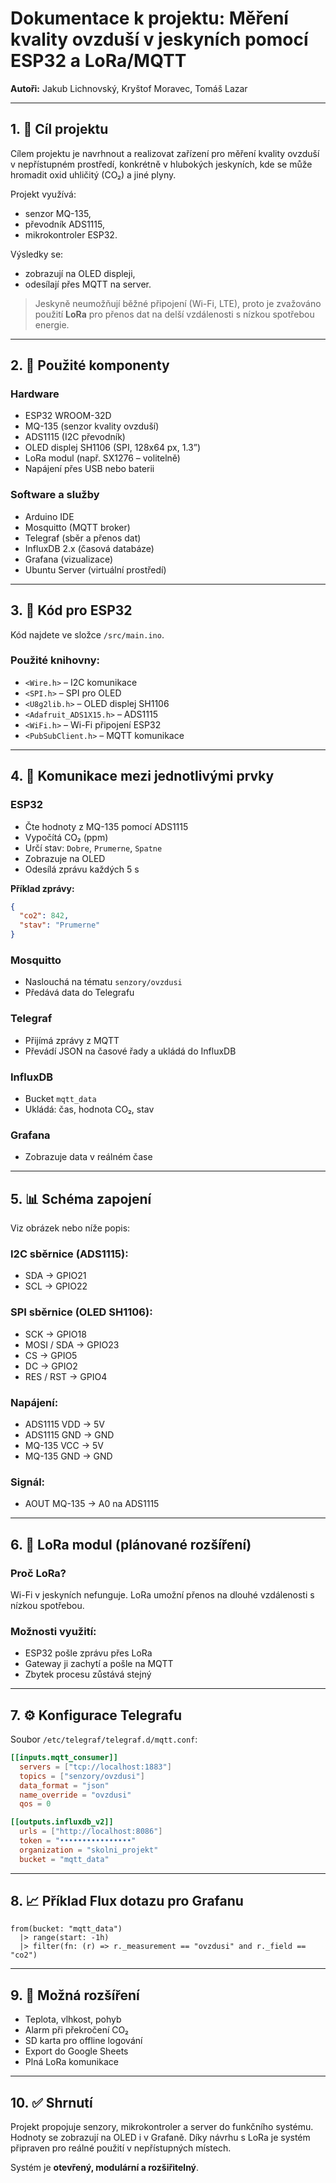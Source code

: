 
# Dokumentace k projektu: Měření kvality ovzduší v jeskyních pomocí ESP32 a LoRa/MQTT

**Autoři:** Jakub Lichnovský, Kryštof Moravec, Tomáš Lazar

---

## 1. 🎯 Cíl projektu

Cílem projektu je navrhnout a realizovat zařízení pro měření kvality ovzduší v nepřístupném prostředí, konkrétně v hlubokých jeskyních, kde se může hromadit oxid uhličitý (CO₂) a jiné plyny.

Projekt využívá:
- senzor MQ-135,
- převodník ADS1115,
- mikrokontroler ESP32.

Výsledky se:
- zobrazují na OLED displeji,
- odesílají přes MQTT na server.

> Jeskyně neumožňují běžné připojení (Wi-Fi, LTE), proto je zvažováno použití **LoRa** pro přenos dat na delší vzdálenosti s nízkou spotřebou energie.

---

## 2. 🔌 Použité komponenty

### Hardware
- ESP32 WROOM-32D
- MQ-135 (senzor kvality ovzduší)
- ADS1115 (I2C převodník)
- OLED displej SH1106 (SPI, 128x64 px, 1.3”)
- LoRa modul (např. SX1276 – volitelně)
- Napájení přes USB nebo baterii

### Software a služby
- Arduino IDE
- Mosquitto (MQTT broker)
- Telegraf (sběr a přenos dat)
- InfluxDB 2.x (časová databáze)
- Grafana (vizualizace)
- Ubuntu Server (virtuální prostředí)

---

## 3. 💾 Kód pro ESP32

Kód najdete ve složce `/src/main.ino`.

### Použité knihovny:
- `<Wire.h>` – I2C komunikace
- `<SPI.h>` – SPI pro OLED
- `<U8g2lib.h>` – OLED displej SH1106
- `<Adafruit_ADS1X15.h>` – ADS1115
- `<WiFi.h>` – Wi-Fi připojení ESP32
- `<PubSubClient.h>` – MQTT komunikace

---

## 4. 🔁 Komunikace mezi jednotlivými prvky

### ESP32
- Čte hodnoty z MQ-135 pomocí ADS1115
- Vypočítá CO₂ (ppm)
- Určí stav: `Dobre`, `Prumerne`, `Spatne`
- Zobrazuje na OLED
- Odesílá zprávu každých 5 s

**Příklad zprávy:**
```json
{
  "co2": 842,
  "stav": "Prumerne"
}
```

### Mosquitto
- Naslouchá na tématu `senzory/ovzdusi`
- Předává data do Telegrafu

### Telegraf
- Přijímá zprávy z MQTT
- Převádí JSON na časové řady a ukládá do InfluxDB

### InfluxDB
- Bucket `mqtt_data`
- Ukládá: čas, hodnota CO₂, stav

### Grafana
- Zobrazuje data v reálném čase

---

## 5. 📊 Schéma zapojení

Viz obrázek  nebo níže popis:

### I2C sběrnice (ADS1115):
- SDA → GPIO21
- SCL → GPIO22

### SPI sběrnice (OLED SH1106):
- SCK → GPIO18
- MOSI / SDA → GPIO23
- CS → GPIO5
- DC → GPIO2
- RES / RST → GPIO4

### Napájení:
- ADS1115 VDD → 5V
- ADS1115 GND → GND
- MQ-135 VCC → 5V
- MQ-135 GND → GND

### Signál:
- AOUT MQ-135 → A0 na ADS1115

---

## 6. 📡 LoRa modul (plánované rozšíření)

### Proč LoRa?
Wi-Fi v jeskyních nefunguje. LoRa umožní přenos na dlouhé vzdálenosti s nízkou spotřebou.

### Možnosti využití:
- ESP32 pošle zprávu přes LoRa
- Gateway ji zachytí a pošle na MQTT
- Zbytek procesu zůstává stejný

---

## 7. ⚙️ Konfigurace Telegrafu

Soubor `/etc/telegraf/telegraf.d/mqtt.conf`:
```toml
[[inputs.mqtt_consumer]]
  servers = ["tcp://localhost:1883"]
  topics = ["senzory/ovzdusi"]
  data_format = "json"
  name_override = "ovzdusi"
  qos = 0

[[outputs.influxdb_v2]]
  urls = ["http://localhost:8086"]
  token = "••••••••••••••••"
  organization = "skolni_projekt"
  bucket = "mqtt_data"
```

---

## 8. 📈 Příklad Flux dotazu pro Grafanu

```flux
from(bucket: "mqtt_data")
  |> range(start: -1h)
  |> filter(fn: (r) => r._measurement == "ovzdusi" and r._field == "co2")
```

---

## 9. 🚀 Možná rozšíření

- Teplota, vlhkost, pohyb
- Alarm při překročení CO₂
- SD karta pro offline logování
- Export do Google Sheets
- Plná LoRa komunikace

---

## 10. ✅ Shrnutí

Projekt propojuje senzory, mikrokontroler a server do funkčního systému. Hodnoty se zobrazují na OLED i v Grafaně. Díky návrhu s LoRa je systém připraven pro reálné použití v nepřístupných místech.

Systém je **otevřený, modulární a rozšiřitelný**.
